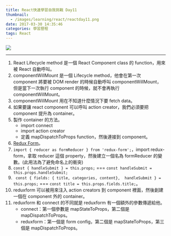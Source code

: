 ```yaml
---
title: React快速學習自我挑戰 Day11
thumbnail:
  - /images/learning/react/reactday11.png
date: 2017-03-30 14:35:46
categories: 學習歷程
tags: React
---
```

<img src="/images/learning/react/reactday11.png">

***
1. React Lifecycle method 是一個 React Component class 的 function，用來被 React 自動呼叫。
2. componentWillMount 是一個 Lifecycle method，他會在第一次 component 將要被 DOM render 的時候自動呼叫 componentWillMount，但是當下一次執行 component 的時候，就不會再執行 componentWillMount。
3. componentWillMount 用在不知道什麼情況下要 fetch data。
4. 如果要讓 react component 可以呼叫 action creator，我們必須要把 component 提升為 container。
5. 製作 container 的方法。
    * import connect
    * import action creator
    * 定義 mapDispatchToProps function，然後連接到 component。
6. [Redux Form](https://github.com/erikras/redux-form)。
7. `import { reducer as formReducer } from 'redux-form';`，import redux-form，拿取 reducer 這個 property，然後建立一個名為 formReducer 的變數。(此用法為了避免命名上的衝突)
8. `const { handleSubmit } = this.props;` === `const handleSubmit = this.props.handleSubmit;`
9. ` const { fields: { title, categories, content},  handleSubmit } = this.props;` === `const title = this.props.fields.title;`。
10. reduxform 可以被用來注入 action creators 到 component 裡面，然後創建一個在 component 外的 container。
11. reduxform 和 connect 的不同就是 reduxform 有一個額外的參數傳遞給他。
    * connect：第一個參數是 mapStateToProps，第二個是 mapDispatchToProps。
    * reduxform：第一個是 form config，第二個是 mapStateToProps，第三個是 mapDispatchToProps。
